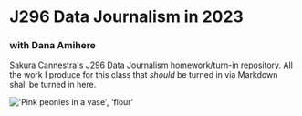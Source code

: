 # J296 Data Journalism in 2023
### with Dana Amihere


Sakura Cannestra's J296 Data Journalism homework/turn-in repository. All the work I produce for this class that *should* be turned in via Markdown shall be turned in here.


!['Pink peonies in a vase', 'flour'](https://dy1yydbfzm05w.cloudfront.net/media/catalog/product/cache/39b52c4cabb46819553175347e38b212/f/a/famingo_peony_vase.jpg)
